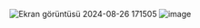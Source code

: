 ![Ekran görüntüsü 2024-08-26 171505](https://github.com/user-attachments/assets/e0ea4550-d4ba-40dd-af7c-32f5fceda4a2)
![image](https://github.com/berkehandogan/Hayvanat-Bahcesi/assets/95716878/fb7296d8-f62e-4109-b7cd-99e06b8a0f59)


